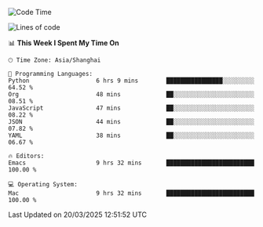 <!--START_SECTION:waka-->
![Code Time](http://img.shields.io/badge/Code%20Time-2%2C583%20hrs-blue)

![Lines of code](https://img.shields.io/badge/From%20Hello%20World%20I%27ve%20Written-335.3%20thousand%20lines%20of%20code-blue)

📊 **This Week I Spent My Time On** 

```text
🕑︎ Time Zone: Asia/Shanghai

💬 Programming Languages: 
Python                   6 hrs 9 mins        ████████████████░░░░░░░░░   64.52 % 
Org                      48 mins             ██░░░░░░░░░░░░░░░░░░░░░░░   08.51 % 
JavaScript               47 mins             ██░░░░░░░░░░░░░░░░░░░░░░░   08.22 % 
JSON                     44 mins             ██░░░░░░░░░░░░░░░░░░░░░░░   07.82 % 
YAML                     38 mins             ██░░░░░░░░░░░░░░░░░░░░░░░   06.67 % 

🔥 Editors: 
Emacs                    9 hrs 32 mins       █████████████████████████   100.00 % 

💻 Operating System: 
Mac                      9 hrs 32 mins       █████████████████████████   100.00 % 
```


 Last Updated on 20/03/2025 12:51:52 UTC
<!--END_SECTION:waka-->
